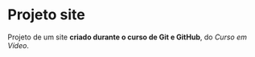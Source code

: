 # Projeto site

 Projeto de um site **criado durante o curso de Git e GitHub**, do *Curso em Vídeo*.
